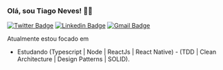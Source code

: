### Olá, sou Tiago Neves! 👋🏾

[![Twitter Badge](https://img.shields.io/badge/-Twitter-1ca0f1?style=flat-square&labelColor=1ca0f1&logo=twitter&logoColor=white&link=https://twitter.com/tiagoneves_tia)](https://twitter.com/tiagoneves_tia)
[![Linkedin Badge](https://img.shields.io/badge/-LinkedIn-blue?style=flat-square&logo=Linkedin&logoColor=white&link=https://www.linkedin.com/in/tiagonevestia/)](https://www.linkedin.com/in/tiagonevestia/)
[![Gmail Badge](https://img.shields.io/badge/-Gmail-c14438?style=flat-square&logo=Gmail&logoColor=white)](mailto:tiagoneves.tia+github@gmail.com)

Atualmente estou focado em
- Estudando (Typescript | Node | ReactJs | React Native) - (TDD | Clean Architecture | Design Patterns | SOLID).
